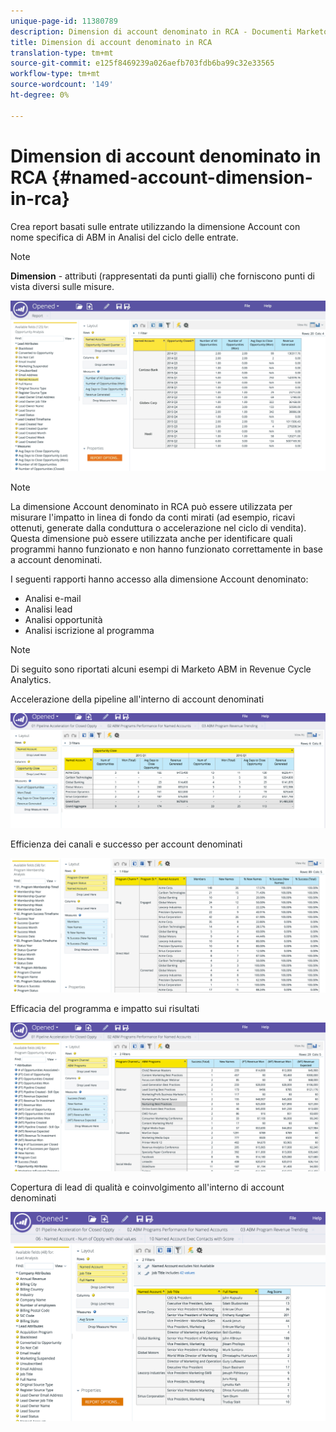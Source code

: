 ```yaml
---
unique-page-id: 11380789
description: Dimension di account denominato in RCA - Documenti Marketo - Documentazione del prodotto
title: Dimension di account denominato in RCA
translation-type: tm+mt
source-git-commit: e125f8469239a026aefb703fdb6ba99c32e33565
workflow-type: tm+mt
source-wordcount: '149'
ht-degree: 0%

---
```



# Dimension di account denominato in RCA {#named-account-dimension-in-rca}

Crea report basati sulle entrate utilizzando la dimensione Account con nome specifica di ABM in Analisi del ciclo delle entrate.

>[!NOTE]
>
>**Dimension** - attributi (rappresentati da punti gialli) che forniscono punti di vista diversi sulle misure.

![](assets/one-2.png)

>[!NOTE]
>
>La dimensione Account denominato in RCA può essere utilizzata per misurare l&#39;impatto in linea di fondo da conti mirati (ad esempio, ricavi ottenuti, generate dalla conduttura o accelerazione nel ciclo di vendita). Questa dimensione può essere utilizzata anche per identificare quali programmi hanno funzionato e non hanno funzionato correttamente in base a account denominati.

I seguenti rapporti hanno accesso alla dimensione Account denominato:

* Analisi e-mail
* Analisi lead
* Analisi opportunità
* Analisi iscrizione al programma

>[!NOTE]
>
>Di seguito sono riportati alcuni esempi di Marketo ABM in Revenue Cycle Analytics.

Accelerazione della pipeline all&#39;interno di account denominati

![](assets/two-1.png)

Efficienza dei canali e successo per account denominati

![](assets/three-2.png)

Efficacia del programma e impatto sui risultati

![](assets/four-3.png)

Copertura di lead di qualità e coinvolgimento all&#39;interno di account denominati

![](assets/five-2.png)
